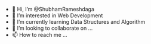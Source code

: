 - 👋 Hi, I’m @ShubhamRameshdaga
- 👀 I’m interested in Web Development
- 🌱 I’m currently learning Data Structures and Algorithm
- 💞️ I’m looking to collaborate on ...
- 📫 How to reach me ...

<!---
ShubhamRameshdaga/ShubhamRameshdaga is a ✨ special ✨ repository because its `README.md` (this file) appears on your GitHub profile.
You can click the Preview link to take a look at your changes.
--->
